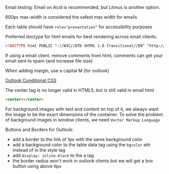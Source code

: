 Email testing: Email on Acid is recommended, but Litmus is another option. 

600px max-width is considered the safest max width for emails

Each table should have `role="presentation"` for accessibility purposes

Preferred doctype for html emails for best rendering across email clients:

```html
<!DOCTYPE html PUBLIC "-//W3C//DTD XHTML 1.0 Transitional//EN" "http://www.w3.org/TR/xhtml1/DTD/xhtml1-transitional.dtd">
```

If using a email client, remove comments from html, comments can get your email sent to spam (and increase file size)

When adding margin, use a capital M (for outlook)

[Outlook Conditional CSS]("https://stackoverflow.design/email/base/mso/")

The center tag is no longer valid in HTML5, but is still valid in email html

```html
<center></center>
```

For background images with text and content on top of it, we always want the image to be the exact dimensions of the container. To solve the problem of background images in window clients, we need `Vector Markup Language`

Buttons and Borders for Outlook:

- add a border to the link of 1px with the same background color
- add a background color to the table data tag using the `bgcolor` attr instead of in the style tag
- add `display: inline-block` to the a tag
- the border radius won't work in outlook clients but we will get a box button using above tips
